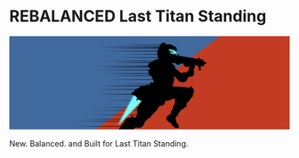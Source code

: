 # REBALANCED Last Titan Standing 

![banner](https://raw.githubusercontent.com/SenorGeese/l1ghthouse-test.github.io/main/assets/testbanner1.png)

New. Balanced. and Built for Last Titan Standing.